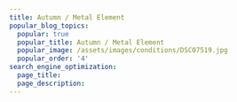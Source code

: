 ```yaml
---
title: Autumn / Metal Element
popular_blog_topics:
  popular: true
  popular_title: Autumn / Metal Element
  popular_image: /assets/images/conditions/DSC07519.jpg
  popular_order: '4'
search_engine_optimization:
  page_title:
  page_description:
---
```


